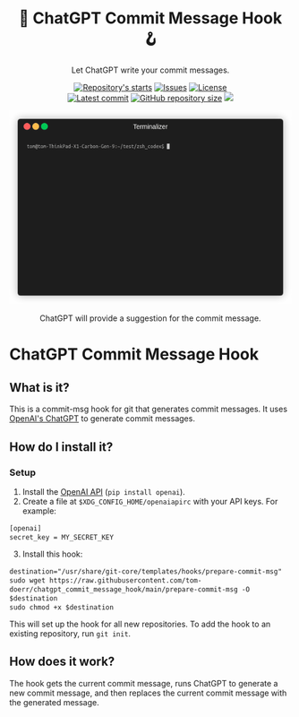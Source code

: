 <h1 align="center">🤖 ChatGPT Commit Message Hook  🪝</h1>

<p align="center">
    Let ChatGPT write your commit messages.
</p>

<p align="center">
    <a href="https://github.com/tom-doerr/chatgpt_commit_message_hook/stargazers"
        ><img
            src="https://img.shields.io/github/stars/tom-doerr/chatgpt_commit_message_hook?colorA=2c2837&colorB=c9cbff&style=for-the-badge&logo=starship style=flat-square"
            alt="Repository's starts"
    /></a>
    <a href="https://github.com/tom-doerr/chatgpt_commit_message_hook/issues"
        ><img
            src="https://img.shields.io/github/issues-raw/tom-doerr/chatgpt_commit_message_hook?colorA=2c2837&colorB=f2cdcd&style=for-the-badge&logo=starship style=flat-square"
            alt="Issues"
    /></a>
    <a href="https://github.com/tom-doerr/chatgpt_commit_message_hook/blob/main/LICENSE"
        ><img
            src="https://img.shields.io/github/license/tom-doerr/chatgpt_commit_message_hook?colorA=2c2837&colorB=b5e8e0&style=for-the-badge&logo=starship style=flat-square"
            alt="License"
    /><br />
    <a href="https://github.com/tom-doerr/chatgpt_commit_message_hook/commits/main"
		><img
			src="https://img.shields.io/github/last-commit/tom-doerr/chatgpt_commit_message_hook/main?colorA=2c2837&colorB=ddb6f2&style=for-the-badge&logo=starship style=flat-square"
			alt="Latest commit"
    /></a>
    <a href="https://github.com/tom-doerr/chatgpt_commit_message_hook"
        ><img
            src="https://img.shields.io/github/repo-size/tom-doerr/chatgpt_commit_message_hook?colorA=2c2837&colorB=89DCEB&style=for-the-badge&logo=starship style=flat-square"
            alt="GitHub repository size"
    /></a>

   <img src="https://badges.pufler.dev/visits/tom-doerr/chatgpt_commit_message_hook?style=for-the-badge&color=96CDFB&logoColor=white&labelColor=302D41"/>


</p>

<p align="center">
    <img src='https://github.com/tom-doerr/bins/raw/main/chatgpt_commit_message_hook/cc6.gif'>
    <p align="center">
        ChatGPT will provide a suggestion for the commit message.
    </p>
</p>






# ChatGPT Commit Message Hook
## What is it?
This is a commit-msg hook for git that generates commit messages.
It uses [OpenAI's ChatGPT](https://openai.com/blog/chatgpt)
to generate commit messages.

## How do I install it?
### Setup
1. Install the [OpenAI API](https://github.com/openai/api-client-python)
(`pip install openai`).
2. Create a file at `$XDG_CONFIG_HOME/openaiapirc` with your API keys.
For example:
```
[openai]
secret_key = MY_SECRET_KEY
```
3. Install this hook:
```
destination="/usr/share/git-core/templates/hooks/prepare-commit-msg"
sudo wget https://raw.githubusercontent.com/tom-doerr/chatgpt_commit_message_hook/main/prepare-commit-msg -O $destination
sudo chmod +x $destination
```

This will set up the hook for all new repositories. 
To add the hook to an existing repository, run `git init`.

## How does it work?
The hook gets the current commit message, runs ChatGPT to generate a new commit
message, and then replaces the current commit message with the generated message.

